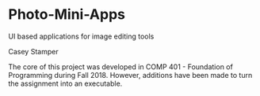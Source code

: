 # Photo-Mini-Apps
UI based applications for image editing tools

Casey Stamper

The core of this project was developed in COMP 401 - Foundation of Programming during Fall 2018.
However, additions have been made to turn the assignment into an executable. 
